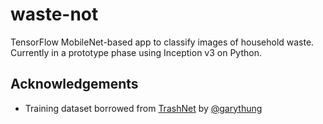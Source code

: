 # waste-not
TensorFlow MobileNet-based app to classify images of household waste. Currently in a prototype phase using Inception v3 on Python.

## Acknowledgements
- Training dataset borrowed from [TrashNet](https://github.com/garythung/trashnet) by [@garythung](https://github.com/garythung)